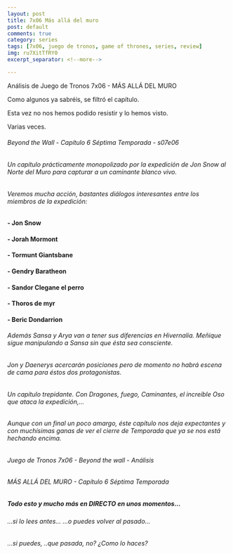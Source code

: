 ```yaml
---
layout: post
title: 7x06 Más allá del muro
post: default
comments: true
category: series
tags: [7x06, juego de tronos, game of thrones, series, review]
img: ru7XitTfRY0
excerpt_separator: <!--more-->

---
```


Análisis de Juego de Tronos 7x06 - MÁS ALLÁ DEL MURO

Como algunos ya sabréis, se filtró el capítulo.

Esta vez no nos hemos podido resistir y lo hemos visto.

Varias veces.

<!--more-->


###### Beyond the Wall - Capítulo 6 Séptima Temporada - s07e06

###### Un capítulo prácticamente monopolizado por la expedición de Jon Snow al Norte del Muro para capturar a un caminante blanco vivo.

###### Veremos mucha acción, bastantes diálogos interesantes entre los miembros de la expedición:

#### - Jon Snow
#### - Jorah Mormont
#### - Tormunt Giantsbane
#### - Gendry Baratheon
#### - Sandor Clegane el perro
#### - Thoros de myr
#### - Beric Dondarrion

###### Además Sansa y Arya van a tener sus diferencias en Hivernalia. Meñique sigue manipulando a Sansa sin que ésta sea consciente.

###### Jon y Daenerys acercarán posiciones pero de momento no habrá escena de cama para éstos dos protagonistas.

###### Un capítulo trepidante. Con Dragones, fuego, Caminantes, el increíble Oso que ataca la expedición,...

###### Aunque con un final un poco amargo, éste capítulo nos deja expectantes y con muchísimas ganas de ver el cierre de Temporada que ya se nos está hechando encima.

###### Juego de Tronos 7x06 - Beyond the wall - Análisis
###### MÁS ALLÁ DEL MURO - Capítulo 6 Séptima Temporada

##### Todo esto y mucho más en DIRECTO en unos momentos...
###### ...si lo lees antes... ...o puedes volver al pasado...
###### ...si puedes, ..que pasada, no? ¿Como lo haces?